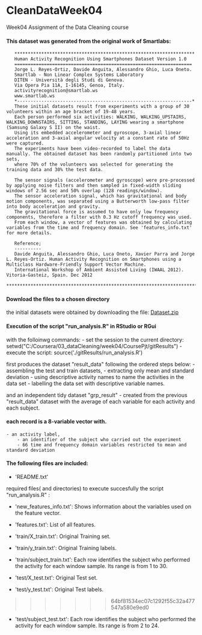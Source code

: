 # CleanDataWeek04
Week04 Assignment of the Data Cleaning course


#### This dataset was generated from the original work of Smartlabs:

       *******************************************************************   
       Human Activity Recognition Using Smartphones Dataset Version 1.0      
       ==================================================================    
       Jorge L. Reyes-Ortiz, Davide Anguita, Alessandro Ghio, Luca Oneto.    
       Smartlab - Non Linear Complex Systems Laboratory                      
       DITEN - Università degli Studi di Genova.                             
       Via Opera Pia 11A, I-16145, Genoa, Italy.                             
       activityrecognition@smartlab.ws                                       
       www.smartlab.ws                                                      
       *-----------------------------------------------------------------*   
       These initial datasets result from experiments with a group of 30 volunteers within an age bracket of 19-48 years. 
       Each person performed six activities: WALKING, WALKING_UPSTAIRS, WALKING_DOWNSTAIRS, SITTING, STANDING, LAYING wearing a smartphone (Samsung Galaxy S II) on the waist.                                                              
       Using its embedded accelerometer and gyroscope, 3-axial linear acceleration and 3-axial angular velocity at a constant rate of 50Hz were captured.                                                 
       The experiments have been video-recorded to label the data manually. The obtained dataset has been randomly partitioned into two sets,                                                           
       where 70% of the volunteers was selected for generating the training data and 30% the test data.                                                                                                 
                                                                                                                                                                                                 
       The sensor signals (accelerometer and gyroscope) were pre-processed by applying noise filters and then sampled in fixed-width sliding windows of 2.56 sec and 50% overlap (128 readings/window). 
       The sensor acceleration signal, which has gravitational and body motion components, was separated using a Butterworth low-pass filter into body acceleration and gravity.                        
       The gravitational force is assumed to have only low frequency components, therefore a filter with 0.3 Hz cutoff frequency was used.
       From each window, a vector of features was obtained by calculating variables from the time and frequency domain. See 'features_info.txt' for more details.

       Reference; 
       ----------
       Davide Anguita, Alessandro Ghio, Luca Oneto, Xavier Parra and Jorge L. Reyes-Ortiz. Human Activity Recognition on Smartphones using a Multiclass Hardware-Friendly Support Vector Machine. 
       International Workshop of Ambient Assisted Living (IWAAL 2012). Vitoria-Gasteiz, Spain. Dec 2012 
       **********************************************************************************************************************************************************


####  Download the files to a chosen directory
the initial datasets were obtained by downloading the file:
[Dataset.zip](https://d396qusza40orc.cloudfront.net/getdata%2Fprojectfiles%2FUCI%20HAR%20Dataset.zip)


####  Execution of the script "run_analysis.R"  in RStudio or RGui 
   with the folloinwg commands:
       - set the session to the current directory:
       setwd("C:/Coursera/03_dataCleaning/week04/CoursePjt/gitResults")
       - execute the script:
       source('./gitResults/run_analysis.R') 

   first produces the dataset "result_data" following the ordered steps below:
      - assembling the test and train datasets,
      - extracting only mean and standard deviation
      - using descriptive activity names to name the activities in the data set
      - labelling the data set with descriptive variable names.

   and an independent tidy dataset "grp_result" 
      - created from the previous "result_data" dataset with the average of each variable for each activity and each subject.


####  each record is a 8-variable vector with. 
	- an activity label, 
        - an identifier of the subject who carried out the experiment
        - 66 time and frequency domain variables restricted to mean and standard deviation

#### The following files are included:
- 'README.txt'

required files( and directories) to execute succesfully the script "run_analysis.R" :
- 'new_features_info.txt': Shows information about the variables used on the feature vector.
- 'features.txt': List of all features.

- 'train/X_train.txt': Original Training set.
- 'train/y_train.txt': Original Training labels.
- 'train/subject_train.txt': Each row identifies the subject who performed the activity for each window sample. Its range is from 1 to 30.

- 'test/X_test.txt': Original Test set.
- 'test/y_test.txt': Original Test labels.
>>>>>>> 64bf81534ec07c1292f55c32a477547a580e9ed0
- 'test/subject_test.txt':   Each row identifies the subject who performed the activity for each window sample. Its range is from 2 to 24.
